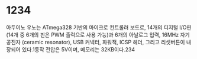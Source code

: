 # 1234
아두이노 우노는 ATmega328 기반의 마이크로 컨트롤러 보드로, 14개의 디지털 I/O핀 (14개 중 6개의 핀은 PWM 출럭으로 사용 가능)과 6개의 아날로그 입력, 16MHz 자기 공진자 (ceramic resonator), USB 커넥터, 파워잭, ICSP 헤더, 그리고 리셋버튼이 내장되어 있다.1동작 전압은 5V이며, 메모리는 32KB이다.234
